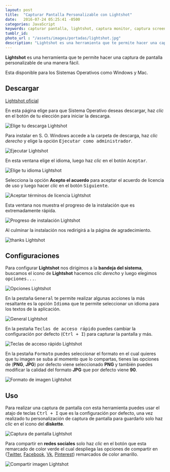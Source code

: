 ```yaml
---
layout: post
title:  "Capturar Pantalla Personalizable con Lightshot"
date:   2016-07-24 05:25:41 -0500
categories: JavaScript
keywords: capturar pantalla, lightshot, captura monitor, captura screen
tumblr_id: 
photo_url : "/assets/images/portadas/lightshot.jpg"
description: "Lightshot es una herramienta que te permite hacer una captura de pantalla personalizable de una manera fácil"
---
```

**Lightshot** es una herramienta que te permite hacer una captura de pantalla personalizable de una manera fácil.

Esta disponible para los Sistemas Operativos como Windows y Mac.

## Descargar 

<a class="btn btn-link" href="https://app.prntscr.com/es/">Lightshot oficial</a>

En esta página elige para que Sistema Operativo deseas descargar, haz <em>clic</em> en el botón de tu elección para iniciar la descarga.

![Elige tu descarga Lightshot](/assets/images/posts/lightshot/elige_descarga.png)

Para instalar en S. O. Windows accede  a la carpeta de descarga, haz <em>clic derecho</em> y elige la opción <kbd>Ejecutar como administrador</kbd>.

![Ejecutar Lightshot](/assets/images/posts/lightshot/ejecutar_lightshot.png)

En esta ventana elige el idioma, luego haz <em>clic</em> en el botón <kbd>Aceptar</kbd>.

![Elige tu idioma Lightshot](/assets/images/posts/lightshot/elige_idioma.png)

Selecciona la opción **Acepto el acuerdo** para aceptar el acuerdo de licencia de uso y luego hacer <em>clic</em> en el botón <kbd>Siguiente</kbd>.

![Aceptar términos de licencia Lightshot](/assets/images/posts/lightshot/aceptar_terminos_licencia.png)

Esta ventana nos muestra el progreso de la instalación que es extremadamente rápida.

![Progreso de instalación Lightshot](/assets/images/posts/lightshot/final_instalacion_lightshot.png)

Al culminar la instalación nos redirigirá a la página de agradecimiento.

![thanks Lightshot](/assets/images/posts/lightshot/thanks_lightshot.png)

## Configuraciones

Para configurar **Lightshot** nos dirigimos a la **bandeja del sistema**, buscamos el icono de **Lightshot** hacemos <em>clic derecho</em> y luego elegimos <kbd>opciones...</kbd>.

![Opciones Lightshot](/assets/images/posts/lightshot/opciones_lightshot.png)

En la pestaña <kbd>General</kbd> te permite realizar algunas acciones la más resaltante es la opción <kbd>Idioma</kbd> que te permite seleccionar un idioma para los textos de la aplicación.

![General Lightshot](/assets/images/posts/lightshot/general_lightshot.png)

En la pestaña <kbd>Teclas de acceso rápido</kbd> puedes cambiar la configuración por defecto (<kbd>Ctrl + I</kbd>) para capturar la pantalla y más.

![Teclas de acceso rápido Lightshot](/assets/images/posts/lightshot/teclas_acceso_rapido_lightshot.png)

En la pestaña <kbd>Formato</kbd> puedes seleccionar el formato en el cual quieres que tu imagen se suba al momento que lo compartas, tienes las opciones de (**PNG**, **JPG**) por defecto viene seleccionado **PNG** y también puedes modificar la calidad del formato **JPG** que por defecto viene **90**.

![Formato de imagen Lightshot](/assets/images/posts/lightshot/formato_lightshot.png)

## Uso

Para realizar una captura de pantalla con esta herramienta puedes usar el atajo de teclas <kbd>Ctrl + I</kbd> que es la configuración por defecto, una vez realizado tu personalización de captura de pantalla para guardarlo solo haz <em>clic</em> en el icono del **diskette**.

![Captura de pantalla Lightshot](/assets/images/posts/lightshot/captura_pantalla_lightshot.png)

Para compartir en **redes sociales** solo haz <em>clic</em> en el botón que esta remarcado de color verde el cual despliega las opciones de compartir en ([Twitter](https://twitter.com), [Facebook](https://www.facebook.com), [Vk](https://new.vk.com/), [Pinterest](https://es.pinterest.com/)) remarcados de color amarillo.

![Compartir imagen  Lightshot](/assets/images/posts/lightshot/compartir_lightshot.png)
